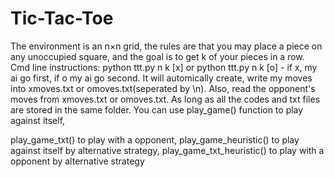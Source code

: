 # Tic-Tac-Toe

The environment is an n×n grid, the rules are that you may place a piece on any unoccupied square, and the goal is to get k of your pieces in a row.
Cmd line instructions: python ttt.py n k [x] or python ttt.py n k [o]  - if x, my ai go first, if o my ai go second.
It will automically create, write my moves into xmoves.txt or omoves.txt(seperated by \n).
Also, read the opponent's moves from xmoves.txt or omoves.txt. As long as all the codes and txt files are stored in the same folder.
You can use play_game() function to play against itself,  

play_game_txt() to play with a opponent, 
play_game_heuristic() to play against itself by alternative strategy, 
play_game_txt_heuristic() to play with a opponent by alternative strategy
